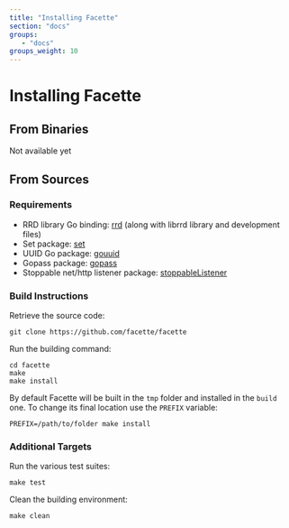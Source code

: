 ```yaml
---
title: "Installing Facette"
section: "docs"
groups:
   - "docs"
groups_weight: 10
---
```


# Installing Facette

## From Binaries

Not available yet

## From Sources

### Requirements

 * RRD library Go binding: [rrd][0] (along with librrd library and development files)
 * Set package: [set][1]
 * UUID Go package: [gouuid][2]
 * Gopass package: [gopass][3]
 * Stoppable net/http listener package: [stoppableListener][4]

### Build Instructions

Retrieve the source code:

```
git clone https://github.com/facette/facette
```

Run the building command:

```
cd facette
make
make install
```

By default Facette will be built in the `tmp` folder and installed in the `build` one. To change its final location use
the `PREFIX` variable:

```
PREFIX=/path/to/folder make install
```

### Additional Targets

Run the various test suites:

```
make test
```

Clean the building environment:

```
make clean
```


[0]: https://github.com/ziutek/rrd
[1]: https://github.com/fatih/set
[2]: https://github.com/nu7hatch/gouuid
[3]: https://github.com/howeyc/gopass
[4]: https://github.com/etix/stoppableListener
